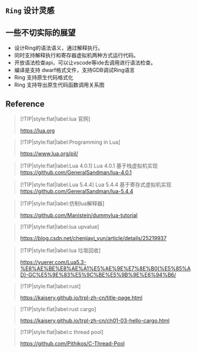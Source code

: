 ## ```Ring``` 设计灵感


## 一些不切实际的展望

- 设计Ring的语法语义，通过解释执行。
- 同时支持解释执行和寄存器虚拟机两种方式运行代码。
- 开放语法检查api，可以让vscode等ide去调用进行语法检查。
- 编译是支持 dwarf格式文件，支持GDB调试Ring语言
- Ring 支持原生代码格式化
- Ring 支持导出原生代码函数调用关系图


## Reference

> [!TIP|style:flat|label:lua 官网]
> 
> https://lua.org


> [!TIP|style:flat|label:Programming in Lua]
> 
> https://www.lua.org/pil/

> [!TIP|style:flat|label:Lua 4.0.1]
> Lua 4.0.1 基于栈虚拟机实现
> https://github.com/GeneralSandman/lua-4.0.1


> [!TIP|style:flat|label:Lua 5.4.4]
> Lua 5.4.4 基于寄存式虚拟机实现
> https://github.com/GeneralSandman/lua-5.4.4

> [!TIP|style:flat|label:仿制lua解释器]
> 
> https://github.com/Manistein/dummylua-tutorial


> [!TIP|style:flat|label:lua upvalue]
> 
> https://blog.csdn.net/chenjiayi_yun/article/details/25219937



> [!TIP|style:flat|label:lua 垃圾回收]
> 
> https://yuerer.com/Lua5.3-%E8%AE%BE%E8%AE%A1%E5%AE%9E%E7%8E%B0(%E5%85%AD)-GC%E5%9E%83%E5%9C%BE%E5%9B%9E%E6%94%B6/




> [!TIP|style:flat|label:rust]
> 
> https://kaisery.github.io/trpl-zh-cn/title-page.html


> [!TIP|style:flat|label:rust cargo]
> 
> https://kaisery.github.io/trpl-zh-cn/ch01-03-hello-cargo.html


> [!TIP|style:flat|label:c thread pool]
> 
> https://github.com/Pithikos/C-Thread-Pool
